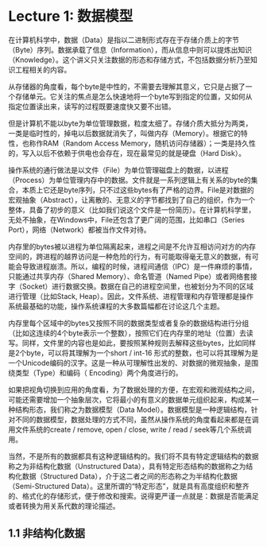 # Lecture 1: 数据模型

在计算机科学中，数据（Data）是指以二进制形式存在于存储介质上的字节（Byte）序列。数据承载了信息（Information），而从信息中则可以提炼出知识（Knowledge）。这个讲义只关注数据的形态和存储方式，不包括数据分析乃至知识工程相关的内容。

从存储器的角度看，每个byte是中性的，不需要去理解其意义，它只是占据了一个存储单元。它关注的焦点是怎么快速地将一个byte写到指定的位置，又如何从指定位置读出来，读写的过程既要速度快又要不出错。

但是计算机不能以byte为单位管理数据，粒度太细了。存储介质大抵分为两类，一类是临时性的，掉电以后数据就消失了，叫做内存（Memory）。根据它的特性，也称作RAM（Random Access Memory，随机访问存储器）；一类是持久性的，写入以后不依赖于供电也会存在，现在最常见的就是硬盘（Hard Disk）。

操作系统的通行做法是以文件（File）为单位管理磁盘上的数据，以进程（Process）为单位管理内存中的数据。文件就是一系列逻辑上有关系的byte的集合，本质上它还是byte序列，只不过这些bytes有了严格的边界。File是对数据的宏观抽象（Abstract），让离散的、无意义的字节都找到了自己的组织，作为一个整体，具备了初步的意义（比如我们说这个文件是一份简历）。在计算机科学里，无处不抽象，在Windows中，File还包含了更广阔的范围，比如串口（Series Port），网络（Network）都被当作文件对待。

内存里的bytes被以进程为单位隔离起来，进程之间是不允许互相访问对方的内存空间的，跨进程的越界访问是一种危险的行为，有可能取得毫无意义的数据，有可能会导致进程崩溃。所以，编程的时候，进程间通信（IPC）是一件麻烦的事情，只能通过共享内存（Shared Memory）、命名管道（Named Pipe）或者网络套接字（Socket）进行数据交换。数据在自己的进程空间里，也被划分为不同的区域进行管理（比如Stack, Heap）。因此，文件系统、进程管理和内存管理都是操作系统最基础的功能，操作系统课程的大多数篇幅都在讨论这几个主题。

内存里每个区域中的bytes又按照不同的数据类型或者复杂的数据结构进行分组（比如这连续的4个byte表示一个整数），按照它们在内存里的地址（位置）去读写。同样，文件里的内容也是如此，要按照某种规则去解释这些bytes，比如同样是2个byte，可以将其理解为一个short / int-16 形式的整数，也可以将其理解为是一个Unicode编码的汉字。这是一种从可理解性出发的、对数据的微观抽象，是围绕类型（Type）和编码（ Encoding）两个角度进行的。

如果把视角切换到应用的角度看，为了数据处理的方便，在宏观和微观结构之间，可能还需要增加一个抽象层次，它将最小的有意义的数据单元组织起来，构成某一种结构形态，我们称之为数据模型（Data Model）。数据模型是一种逻辑结构，针对不同的数据模型，数据处理的方式不同，虽然从操作系统的角度看起来都是在调用文件系统的create / remove, open / close, write / read / seek等几个系统调用。

当然，不是所有的数据都具有这种逻辑结构的。我们将不具有特定逻辑结构的数据称之为非结构化数据（Unstructured Data），具有特定形态结构的数据称之为结构化数据（Structured Data），介于这二者之间的形态称之为半结构化数据（Semi-Structured Data）。这里所谓的“特定形态”，就是具有高度组织和整齐的、格式化的存储形式，便于修改和搜索。说得更严谨一点就是：数据是否能满足或者转换为用关系代数的理论描述。

## 1.1 非结构化数据

